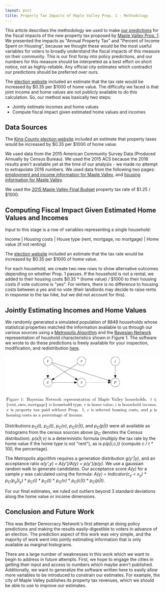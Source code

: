 ```yaml
---
layout: post
title: Property Tax Impacts of Maple Valley Prop. 1 - Methodology
---
```


This article describes the methodology we used to make [our predictions](http://demportal.org/mv_prop_1) for the fiscal impacts of the new property tax proposed by [Maple Valley Prop. 1](http://www.kingcounty.gov/depts/elections/how-to-vote/ballots/whats-on-the-ballot/ballot-measures/february-special/list-of-measures/maple-valley.aspx).
We presented the impacts as "Annual Property Tax" and "Percent of Income Spent on Housing", because we thought these would be the most useful variables for voters to broadly understand the fiscal impacts of this measure on their community.
This is our first foray into policy predictions, and our numbers for this measure should be interpreted as a best effort on short notice, not as highly-reliable.
Any official city estimates which contradict our predictions should be preferred over ours.

The [election website](http://www.kingcounty.gov/depts/elections/how-to-vote/ballots/whats-on-the-ballot/ballot-measures/february-special/list-of-measures/maple-valley.aspx) included an estimate that the tax rate would be increased by $0.35 per $1000 of home value.
The difficulty we faced is that joint income and home values are not publicly available to do this calculation.
So, our method was basically two steps:
<ul>
<li>Jointly estimate incomes and home values</li>
<li>Compute fiscal impact given estimated home values and incomes</li>
</ul>

## Data Sources

The [King County election website](http://www.kingcounty.gov/depts/elections/how-to-vote/ballots/whats-on-the-ballot/ballot-measures/february-special/list-of-measures/maple-valley.aspx) included an estimate that property taxes would be increased by $0.35 per $1000 of home value.

We used data from the 2015 American Community Survey Data (Produced Annually by Census Bureau).
We used the 2015 ACS because the 2016 results aren't available yet at the time of our analysis - we made no attempt to extrapolate 2016 numbers.
We used data from the following two pages: [employment and income information for Maple Valley](https://factfinder.census.gov/bkmk/table/1.0/en/ACS/15_5YR/DP03/1600000US5343150), and [housing information for Maple Valley](https://factfinder.census.gov/bkmk/table/1.0/en/ACS/15_5YR/DP04/1600000US5343150).

We used the [2015 Maple Valley Final Budget](http://www.maplevalleywa.gov/home/showdocument?id=7826) property tax rate of $1.25 / $1000.

## Computing Fiscal Impact Given Estimated Home Values and Incomes

Input to this stage is a row of variables representing a single household:

Income | Housing costs | House type (rent, mortgage, no mortgage) | Home value (if not renting)

The [election website](http://www.kingcounty.gov/depts/elections/how-to-vote/ballots/whats-on-the-ballot/ballot-measures/february-special/list-of-measures/maple-valley.aspx) included an estimate that the tax rate would be increased by $0.35 per $1000 of home value.

For each household, we create two new rows to show alternative outcomes depending on whether Prop. 1 passes.
If the household is not a rental, we added to their housing costs $0.35 * (home value) / $1000 to their housing costs if vote outcome is "yes".
For renters, there is no difference to housing costs between a yes and no vote (their landlords may decide to raise rents in response to the tax hike, but we did not account for this).

## Jointly Estimating Incomes and Home Values

We randomly generated a simulated population of 8848 households whose statistical properties matched the information available to us through our various sources using a [Metropolis Algorithm](https://en.wikipedia.org/wiki/Metropolis%E2%80%93Hastings_algorithm) and the [Bayesian Network](https://en.wikipedia.org/wiki/Bayesian_network) representation of houshold characteristics shown in Figure 1. 
The software we wrote to do these predictions is freely available for your inspection, modification, and redistribution [here](https://github.com/better-dem/property-tax-effects-calculator).

<img src="https://raw.githubusercontent.com/better-dem/better-dem.github.io/master/images/mv_bn_household_representation.png">

Distributions <i>p<sub>C</sub>(i)</i>, <i>p<sub>C</sub>(t)</i>, <i>p<sub>C</sub>(v)</i>, <i>p<sub>C</sub>(c|t)</i>, and <i>p<sub>C</sub>(p|t)</i> were all available as histograms from the census sources above (<i>p<sub>C</sub></i> denotes the Census distribution). <i>p(x|t,v)</i> is a deterministic formula (multiply the tax rate by the home value if the home type is not "rent"), as is <i>p(p|i,c,t)</i> (compute <i>c / t * 100</i>, the percentage).

The Metropolis algorithm requires a generation distribution <i>g(y'|y)</i>, and an acceptance ratio <i>&alpha;(y',y) = A(y')/A(y) = p(y')/p(y)</i>. 
We use a gaussian random walk to generate candidates.
Our acceptance score <i>A(y)</i> for a sample <i>y</i> was calculated using the formula: <i>A(y) = Indicator(c<sub>y</sub> &lt; x<sub>y</sub>) * p<sub>C</sub>(p<sub>y</sub>|t<sub>y</sub>)</i> * <i>p<sub>C</sub>(i)</i> * <i>p<sub>C</sub>(t)</i> * <i>p<sub>C</sub>(v)</i> * <i>p<sub>C</sub>(c|t)</i> * <i>p<sub>C</sub>(p|t)</i>.

For our final estimates, we ruled out outliers beyond 3 standard deviations along the home value or income dimensions.


## Conclusion and Future Work
This was Better Democracy Network's first attempt at doing policy predictions and making the results easily-digestible to voters in advance of an election.
The prediction aspect of this work was very simple, and the majority of work went into jointly estimating information that is only available as marginal histograms.

There are a large number of weaknesses in this work which we want to begin to address in future attempts.
First, we hope to engage the cities in getting their input and access to numbers which maybe aren't published.
Additionally, we want to generalize the software written here to easily allow more variables to be introduced to constrain our estimates.
For example, the city of Maple Valley publishes its property tax revenues, which we should be able to use to improve our estimates.
